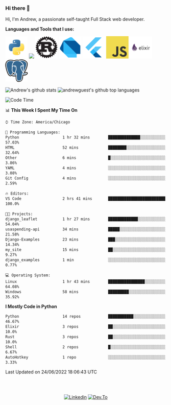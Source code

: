 ### Hi there 👋

Hi, I'm Andrew, a passionate self-taught Full Stack web developer.

**Languages and Tools that I use:**  

<code><img height="70" src="https://raw.githubusercontent.com/github/explore/80688e429a7d4ef2fca1e82350fe8e3517d3494d/topics/python/python.png"></code>
<code><img height="70" src="https://fastapi.tiangolo.com/img/logo-margin/logo-teal.png"></code>
<code><img height="70" src="https://raw.githubusercontent.com/github/explore/80688e429a7d4ef2fca1e82350fe8e3517d3494d/topics/rust/rust.png"></code>
<code><img height="70" src="https://raw.githubusercontent.com/github/explore/80688e429a7d4ef2fca1e82350fe8e3517d3494d/topics/dart/dart.png"></code>
<code><img height="70" src="https://raw.githubusercontent.com/github/explore/cebd63002168a05a6a642f309227eefeccd92950/topics/flutter/flutter.png"></code>
<code><img height="70" src="https://raw.githubusercontent.com/github/explore/80688e429a7d4ef2fca1e82350fe8e3517d3494d/topics/javascript/javascript.png"></code>
<code><img height="70" src="https://raw.githubusercontent.com/github/explore/d106aa3f6fa091ab80ab5c8cf0d931baff3caaea/topics/elixir/elixir.png"></code>
<code><img height="70" src="https://raw.githubusercontent.com/github/explore/80688e429a7d4ef2fca1e82350fe8e3517d3494d/topics/postgresql/postgresql.png"></code>

![Andrew's github stats](https://github-readme-stats.vercel.app/api?username=andrewguest&show_icons=true&theme=vue-dark&count_private=true)
<img height="180em" src="https://github-readme-stats.vercel.app/api/top-langs/?username=andrewguest&theme=vue-dark&layout=compact" alt="andrewguest's github top languages" />

<!--START_SECTION:waka-->
![Code Time](http://img.shields.io/badge/Code%20Time-1%2C161%20hrs%203%20mins-blue)

📊 **This Week I Spent My Time On** 

```text
⌚︎ Time Zone: America/Chicago

💬 Programming Languages: 
Python                   1 hr 32 mins        ██████████████░░░░░░░░░░░   57.03% 
HTML                     52 mins             ████████░░░░░░░░░░░░░░░░░   32.64% 
Other                    6 mins              █░░░░░░░░░░░░░░░░░░░░░░░░   3.86% 
YAML                     4 mins              ░░░░░░░░░░░░░░░░░░░░░░░░░   3.08% 
Git Config               4 mins              ░░░░░░░░░░░░░░░░░░░░░░░░░   2.59%

🔥 Editors: 
VS Code                  2 hrs 41 mins       █████████████████████████   100.0%

🐱‍💻 Projects: 
django_leaflet           1 hr 27 mins        █████████████░░░░░░░░░░░░   54.04% 
usaspending-api          34 mins             █████░░░░░░░░░░░░░░░░░░░░   21.58% 
Django-Examples          23 mins             ███░░░░░░░░░░░░░░░░░░░░░░   14.34% 
my_site                  15 mins             ██░░░░░░░░░░░░░░░░░░░░░░░   9.27% 
django_examples          1 min               ░░░░░░░░░░░░░░░░░░░░░░░░░   0.77%

💻 Operating System: 
Linux                    1 hr 43 mins        ████████████████░░░░░░░░░   64.08% 
Windows                  58 mins             █████████░░░░░░░░░░░░░░░░   35.92%

```

**I Mostly Code in Python** 

```text
Python                   14 repos            ███████████░░░░░░░░░░░░░░   46.67% 
Elixir                   3 repos             ██░░░░░░░░░░░░░░░░░░░░░░░   10.0% 
Rust                     3 repos             ██░░░░░░░░░░░░░░░░░░░░░░░   10.0% 
Shell                    2 repos             █░░░░░░░░░░░░░░░░░░░░░░░░   6.67% 
AutoHotkey               1 repo              ░░░░░░░░░░░░░░░░░░░░░░░░░   3.33%

```



 Last Updated on 24/06/2022 18:06:43 UTC
<!--END_SECTION:waka-->

<br><br>
<p align="center">
   <a href="https://www.linkedin.com/in/andrew-guest-a891759a" target="_blank"><img src="https://img.shields.io/badge/LinkedIn-0077B5?style=for-the-badge&logo=linkedin&logoColor=white" alt="Linkedin"></a>
  <a href="https://dev.to/aguest" target="_blank"><img src="https://img.shields.io/badge/Dev.to-0A0A0A?style=for-the-badge&logo=dev%2Eto&logoColor=white" alt="Dev.To"></a>
</p>
